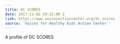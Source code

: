 ```yaml
---
title: DC SCORES
date: 2017-11-02 19:22:00 Z
link: https://www.voicesactioncenter.org/dc_scores
source: 'Voices for Healthy Kids Action Center '
---
```


A profile of DC SCORES 